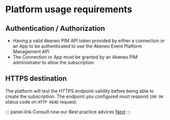 # Platform usage requirements

## Authentication / Authorization
- Having a valid Akeneo PIM API token provided by either a connection or an App to be authenticated to use the Akeneo Event Platform Management API
- The Connection or App must be granted by an Akeneo PIM administrator to allow the subscription

## HTTPS destination

The platform will test the HTTPS endpoint validity before being able to create the subscription.
The endpoint you configured must respond `200 OK` status code on `HTTP HEAD` request.

::: panel-link Consult now our Best practice advices [Next](/akeneo-event-platform/best-practices.html)
:::

